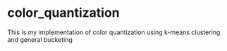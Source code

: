 # color_quantization
This is my implementation of color quantization using k-means clustering and general bucketing
